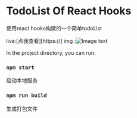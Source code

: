 
# TodoList Of React Hooks
使用react hooks构建的一个简单todoList

live:[点我查看][https://]
img :![Image text]()

In the project directory, you can run:

### `npm start`
启动本地服务


### `npm run build`
生成打包文件
